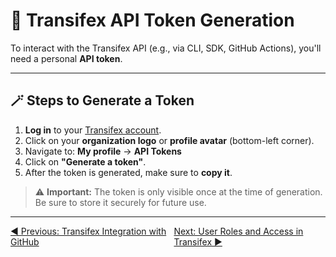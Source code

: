 # 🔐 Transifex API Token Generation

To interact with the Transifex API (e.g., via CLI, SDK, GitHub Actions), you'll need a personal **API token**.

---

## 🪄 Steps to Generate a Token

1. **Log in** to your [Transifex account](https://app.transifex.com/).
2. Click on your **organization logo** or **profile avatar** (bottom-left corner).
3. Navigate to:
   **My profile** → **API Tokens**
4. Click on **"Generate a token"**.
5. After the token is generated, make sure to **copy it**.

> ⚠️ **Important:** The token is only visible once at the time of generation.
> Be sure to store it securely for future use.

---

<div style="display: flex; justify-content: space-between; gap:10px;">

  <a href="./transifex-github-integration.md">
    ◀️ Previous: Transifex Integration with GitHub
  </a>

  <a href="./user-roles-access-for-transifex.md">
    Next: User Roles and Access in Transifex ▶️
  </a>

</div>